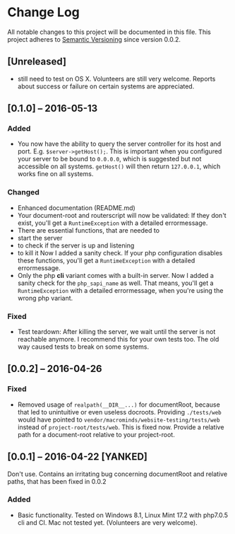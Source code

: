 # Change Log

All notable changes to this project will be documented in this file.
This project adheres to [Semantic Versioning](http://semver.org/) since version 0.0.2.

## [Unreleased]
- still need to test on OS X. Volunteers are still very welcome. Reports about success or failure on certain systems are appreciated.

## [0.1.0] – 2016-05-13
### Added
- You now have the ability to query the server controller for its host and port. E.g. `$server->getHost();`. This is important when you configured your server to be bound to `0.0.0.0`, which is suggested but not accessible on all systems. `getHost()` will then return `127.0.0.1`, which works fine on all systems.

### Changed
- Enhanced documentation (README.md)
- Your document-root and routerscript will now be validated: If they don't exist, you'll get a `RuntimeException` with a detailed errormessage.
- There are essential functions, that are needed to 
 - start the server
 - to check if the server is up and listening 
 - to kill it
  Now I added a sanity check. If your php configuration disables these functions, you'll get a `RuntimeException` with a detailed errormessage.
- Only the php **cli** variant comes with a built-in server. Now I added a sanity check for the `php_sapi_name` as well. That means, you'll get a `RuntimeException` with a detailed errormessage, when you're using the wrong php variant.

### Fixed
- Test teardown: After killing the server, we wait until the server is not reachable anymore. I recommend this for your own tests too. The old way caused tests to break on some systems.

## [0.0.2] – 2016-04-26
### Fixed
- Removed usage of `realpath(__DIR__...)` for documentRoot, because that 
  led to unintuitive or even useless docroots. 
  Providing `./tests/web` would have pointed to `vendor/macrominds/website-testing/tests/web` 
  instead of `project-root/tests/web`. This is fixed now. Provide a relative path for a document-root relative to your project-root.

## [0.0.1] – 2016-04-22 [YANKED]
Don't use. Contains an irritating bug concerning documentRoot and relative paths, that has been fixed in 0.0.2
### Added
- Basic functionality. Tested on Windows 8.1, Linux Mint 17.2 with php7.0.5 cli and CI. Mac not tested yet. (Volunteers are very welcome).
